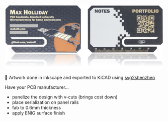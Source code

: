 <p align="middle">
<img width="900" src="https://github.com/maholli/business-cards/blob/master/cards.jpg">
</p>

🎨 Artwork done in inkscape and exported to KiCAD using [svg2shenzhen](https://github.com/badgeek/svg2shenzhen)

Have your PCB manufacturer...

* panelize the design with v-cuts (brings cost down)
* place serialization on panel rails
* fab to 0.6mm thickness
* apply ENIG surface finish

 

